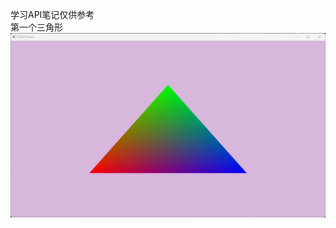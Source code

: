 学习API笔记仅供参考<br>
第一个三角形
![(images/triangle.png)](https://github.com/RoseLiaGame/Direct3D12Learning/blob/master/image/triangle.png)
